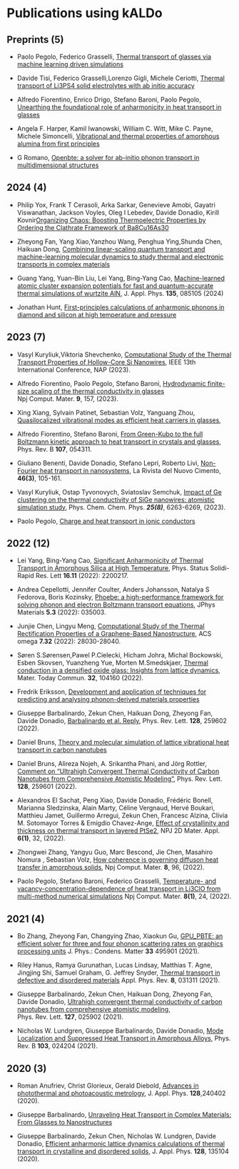 # Publications using kALDo

## Preprints (5)

* Paolo Pegolo, Federico Grasselli,
[Thermal transport of glasses via machine learning driven simulations](https://arxiv.org/abs/2402.06479)

* Davide Tisi, Federico Grasselli,Lorenzo Gigli, Michele Ceriotti,
[Thermal transport of Li3PS4 solid electrolytes with ab initio accuracy](https://arxiv.org/abs/2401.12936)

* Alfredo Fiorentino, Enrico Drigo, Stefano Baroni, Paolo Pegolo,
[Unearthing the foundational role of anharmonicity in heat transport in glasses](https://arxiv.org/abs/2307.09370)

* Angela F. Harper,  Kamil Iwanowski,  William C. Witt,  Mike C. Payne, Michele Simoncelli,
[Vibrational and thermal properties of amorphous alumina from first principles](https://arxiv.org/abs/2303.08637)

* G Romano,
[Openbte: a solver for ab-initio phonon transport in multidimensional structures](https://arxiv.org/abs/2106.02764)


## 2024 (4)

* Philip Yox, Frank T Cerasoli, Arka Sarkar, Genevieve Amobi, Gayatri Viswanathan, Jackson Voyles, Oleg l Lebedev, Davide Donadio, Kirill Kovnir[Organizing Chaos: Boosting Thermoelectric Properties by Ordering the Clathrate Framework of Ba8Cu16As30](https://pubs.acs.org/doi/abs/10.1021/acs.chemmater.4c00419)

* Zheyong Fan, Yang Xiao,Yanzhou Wang, Penghua Ying,Shunda Chen, Haikuan Dong,
[Combining linear-scaling quantum transport and machine-learning molecular dynamics to study thermal and electronic transports in complex materials](https://iopscience.iop.org/article/10.1088/1361-648X/ad31c2/meta)

* Guang Yang,  Yuan-Bin Liu,  Lei Yang,  Bing-Yang Cao,
[Machine-learned atomic cluster expansion potentials for fast and quantum-accurate thermal simulations of wurtzite AlN](https://pubs.aip.org/aip/jap/article/135/8/085105/3266915/Machine-learned-atomic-cluster-expansion),
J. Appl. Phys. **135**, 085105 (2024)


* Jonathan Hunt,
[First-principles calculations of anharmonic phonons in diamond and silicon at high temperature and pressure](https://era.ed.ac.uk/handle/1842/41444)


## 2023 (7)

* Vasyl Kuryliuk,Viktoria Shevchenko,
[Computational Study of the Thermal Transport Properties of Hollow-Core Si Nanowires](https://ieeexplore.ieee.org/abstract/document/10310942),
IEEE 13th International Conference, NAP (2023).

* Alfredo Fiorentino, Paolo Pegolo, Stefano Baroni, 
[Hydrodynamic finite-size scaling of the thermal conductivity in glasses](https://www.nature.com/articles/s41524-023-01116-2)	
Npj Comput. Mater.  **9**, 157, (2023).

* Xing Xiang, Sylvain Patinet, Sebastian Volz, Yanguang Zhou,
[Quasilocalized vibrational modes as efficient heat carriers in glasses](https://www.sciencedirect.com/science/article/pii/S0017931023003034),

* Alfredo Fiorentino, Stefano Baroni,
[From Green-Kubo to the full Boltzmann kinetic approach to heat transport in crystals and glasses](https://journals.aps.org/prb/abstract/10.1103/PhysRevB.107.054311),
Phys. Rev. B **107**, 054311.

* Giuliano Benenti, Davide Donadio,  Stefano Lepri,  Roberto Livi,
[Non-Fourier heat transport in nanosystems](https://link.springer.com/article/10.1007/s40766-023-00041-w),
La Rivista del Nuovo Cimento, **46(3)**, 105-161.

* Vasyl Kuryliuk, Ostap Tyvonovych, Sviatoslav Semchuk,
[Impact of Ge clustering on the thermal conductivity of SiGe nanowires: atomistic simulation study](https://pubs.rsc.org/en/content/articlehtml/2023/cp/d2cp05185k),
Phys. Chem. Chem. Phys. ***25(8)***, 6263-6269, (2023).

* Paolo Pegolo,
[Charge and heat transport in ionic conductors](https://iris.sissa.it/handle/20.500.11767/130672)

## 2022 (12)

* Lei Yang,  Bing-Yang Cao,
[Significant Anharmonicity of Thermal Transport in Amorphous Silica at High Temperature](https://onlinelibrary.wiley.com/doi/full/10.1002/pssr.202200217),
Phys. Status Solidi-Rapid Res. Lett **16.11** (2022): 2200217.

* Andrea Cepellotti, Jennifer Coulter, Anders Johansson, Natalya S Fedorova, Boris Kozinsky,
[Phoebe: a high-performance framework for solving phonon and electron Boltzmann transport equations](https://iopscience.iop.org/article/10.1088/2515-7639/ac86f6/meta),
JPhys Materials **5.3** (2022): 035003. 

* Junjie Chen, Lingyu Meng,
[Computational Study of the Thermal Rectification Properties of a Graphene-Based Nanostructure](https://pubs.acs.org/doi/full/10.1021/acsomega.2c02041),
ACS omega **7.32** (2022): 28030-28040.

* Søren S.Sørensen,Pawel P.Cielecki, Hicham Johra, Michal Bockowski, Esben Skovsen, Yuanzheng Yue, Morten M.Smedskjaer,
[Thermal conduction in a densified oxide glass: Insights from lattice dynamics](https://www.sciencedirect.com/science/article/pii/S235249282201011X),
Mater. Today Commun. **32**,  104160 (2022).

* Fredrik Eriksson, 
[Development and application of techniques for predicting and analysing phonon-derived materials properties](https://research.chalmers.se/publication/531514/file/531514_Fulltext.pdf)
 

* Giuseppe Barbalinardo, Zekun Chen, Haikuan Dong, Zheyong Fan, Davide Donadio,
[Barbalinardo et al. Reply](https://journals.aps.org/prl/abstract/10.1103/PhysRevLett.128.259602),
Phys. Rev. Lett. **128**, 259602 (2022).

* Daniel Bruns,
[Theory and molecular simulation of lattice vibrational heat transport in carbon nanotubes](https://open.library.ubc.ca/soa/cIRcle/collections/ubctheses/24/items/1.0416244)

* Daniel Bruns, Alireza Nojeh, A. Srikantha Phani, and Jörg Rottler, 
[Comment on “Ultrahigh Convergent Thermal Conductivity of Carbon Nanotubes from Comprehensive Atomistic Modeling”](https://journals.aps.org/prl/abstract/10.1103/PhysRevLett.128.259601),
Phys. Rev. Lett. **128**, 259601 (2022).

* Alexandros El Sachat, Peng Xiao, Davide Donadio, Frédéric Bonell, Marianna Sledzinska, Alain Marty, Céline Vergnaud, Hervé Boukari, Matthieu Jamet, Guillermo Arregui, Zekun Chen, Francesc Alzina, Clivia M. Sotomayor Torres & Emigdio Chavez-Ange,
[Effect of crystallinity and thickness on thermal transport in layered PtSe2](https://www.nature.com/articles/s41699-022-00311-x), 
NPJ 2D Mater. Appl. **6(1)**, 32,  (2022).

* Zhongwei Zhang, Yangyu Guo, Marc Bescond, Jie Chen, Masahiro Nomura ,  Sebastian Volz,
[How coherence is governing diffuson heat transfer in amorphous solids](https://www.nature.com/articles/s41524-022-00776-w), 
Npj Comput. Mater.  **8**, 96, (2022).

* Paolo Pegolo,  Stefano Baroni, Federico Grasselli,
[Temperature- and vacancy-concentration-dependence of heat transport in Li3ClO from multi-method numerical simulations](https://www.nature.com/articles/s41524-021-00693-4)
Npj Comput. Mater. **8(1)**, 24, (2022).

## 2021 (4)

* Bo Zhang, Zheyong Fan, Changying Zhao, Xiaokun Gu,
[GPU_PBTE: an efficient solver for three and four phonon scattering rates on graphics processing units](https://iopscience.iop.org/article/10.1088/1361-648X/ac268d/meta)
J. Phys.: Condens. Matter **33** 495901 (2021).

* Riley Hanus, Ramya Gurunathan, Lucas Lindsay, Matthias T. Agne, Jingjing Shi, Samuel Graham, G. Jeffrey Snyder,
[Thermal transport in defective and disordered materials](https://pubs.aip.org/aip/apr/article/8/3/031311/124794/Thermal-transport-in-defective-and-disordered)
Appl. Phys. Rev. **8**, 031311 (2021).

* Giuseppe Barbalinardo, Zekun Chen, Haikuan Dong, Zheyong Fan, Davide Donadio,
[Ultrahigh convergent thermal conductivity of carbon nanotubes from comprehensive atomistic modeling](https://doi.org/10.1103/PhysRevLett.127.025902), 	
Phys. Rev. Lett. **127**, 025902 (2021).

* Nicholas W. Lundgren, Giuseppe Barbalinardo, Davide Donadio,
[Mode Localization and Suppressed Heat Transport in Amorphous Alloys](https://doi.org/10.1103/PhysRevB.103.024204),
Phys. Rev. B **103**, 024204 (2021).


## 2020 (3)

* Roman Anufriev, Christ Glorieux,  Gerald Diebold,
 [Advances in photothermal and photoacoustic metrology](https://pubs.aip.org/aip/jap/article/128/24/240402/1027028),
J. Appl. Phys. **128**,240402 (2020).

* Giuseppe Barbalinardo,
[Unraveling Heat Transport in Complex Materials: From Glasses to Nanostructures](https://www.proquest.com/docview/2540546522?pq-origsite=gscholar&fromopenview=true&sourcetype=Dissertations%20&%20Theses) 

* Giuseppe Barbalinardo, Zekun Chen, Nicholas W. Lundgren, Davide Donadio, 
[Efficient anharmonic lattice dynamics calculations of thermal transport in crystalline and disordered solids](https://aip.scitation.org/doi/10.1063/5.0020443),
J. Appl. Phys. **128**, 135104 (2020). 
